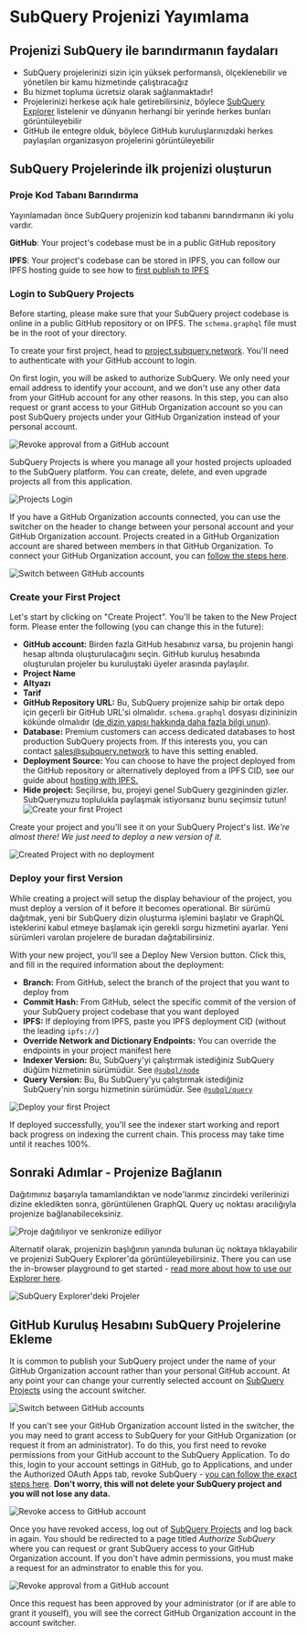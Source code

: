 # SubQuery Projenizi Yayımlama

## Projenizi SubQuery ile barındırmanın faydaları

- SubQuery projelerinizi sizin için yüksek performanslı, ölçeklenebilir ve yönetilen bir kamu hizmetinde çalıştıracağız
- Bu hizmet topluma ücretsiz olarak sağlanmaktadır!
- Projelerinizi herkese açık hale getirebilirsiniz, böylece [SubQuery Explorer](https://explorer.subquery.network) listelenir ve dünyanın herhangi bir yerinde herkes bunları görüntüleyebilir
- GitHub ile entegre olduk, böylece GitHub kuruluşlarınızdaki herkes paylaşılan organizasyon projelerini görüntüleyebilir

## SubQuery Projelerinde ilk projenizi oluşturun

### Proje Kod Tabanı Barındırma

Yayınlamadan önce SubQuery projenizin kod tabanını barındırmanın iki yolu vardır.

**GitHub**: Your project's codebase must be in a public GitHub repository

**IPFS**: Your project's codebase can be stored in IPFS, you can follow our IPFS hosting guide to see how to [first publish to IPFS](ipfs.md)

### Login to SubQuery Projects

Before starting, please make sure that your SubQuery project codebase is online in a public GitHub repository or on IPFS. The `schema.graphql` file must be in the root of your directory.

To create your first project, head to [project.subquery.network](https://project.subquery.network). You'll need to authenticate with your GitHub account to login.

On first login, you will be asked to authorize SubQuery. We only need your email address to identify your account, and we don't use any other data from your GitHub account for any other reasons. In this step, you can also request or grant access to your GitHub Organization account so you can post SubQuery projects under your GitHub Organization instead of your personal account.

![Revoke approval from a GitHub account](/assets/img/project_auth_request.png)

SubQuery Projects is where you manage all your hosted projects uploaded to the SubQuery platform. You can create, delete, and even upgrade projects all from this application.

![Projects Login](/assets/img/projects-dashboard.png)

If you have a GitHub Organization accounts connected, you can use the switcher on the header to change between your personal account and your GitHub Organization account. Projects created in a GitHub Organization account are shared between members in that GitHub Organization. To connect your GitHub Organization account, you can [follow the steps here](#add-github-organization-account-to-subquery-projects).

![Switch between GitHub accounts](/assets/img/projects-account-switcher.png)

### Create your First Project

Let's start by clicking on "Create Project". You'll be taken to the New Project form. Please enter the following (you can change this in the future):

- **GitHub account:** Birden fazla GitHub hesabınız varsa, bu projenin hangi hesap altında oluşturulacağını seçin. GitHub kuruluş hesabında oluşturulan projeler bu kuruluştaki üyeler arasında paylaşılır.
- **Project Name**
- **Altyazı**
- **Tarif**
- **GitHub Repository URL:** Bu, SubQuery projenize sahip bir ortak depo için geçerli bir GitHub URL'si olmalıdır. `schema.graphql` dosyası dizininizin kökünde olmalıdır ([de dizin yapısı hakkında daha fazla bilgi unun](../create/introduction.md#directory-structure)).
- **Database:** Premium customers can access dedicated databases to host production SubQuery projects from. If this interests you, you can contact [sales@subquery.network](mailto:sales@subquery.network) to have this setting enabled.
- **Deployment Source:** You can choose to have the project deployed from the GitHub repository or alternatively deployed from a IPFS CID, see our guide about [hosting with IPFS.](ipfs.md)
- **Hide project:** Seçilirse, bu, projeyi genel SubQuery gezgininden gizler. SubQuerynuzu toplulukla paylaşmak istiyorsanız bunu seçimsiz tutun! ![Create your first Project](/assets/img/projects-create.png)

Create your project and you'll see it on your SubQuery Project's list. _We're almost there! We just need to deploy a new version of it._

![Created Project with no deployment](/assets/img/projects-no-deployment.png)

### Deploy your first Version

While creating a project will setup the display behaviour of the project, you must deploy a version of it before it becomes operational. Bir sürümü dağıtmak, yeni bir SubQuery dizin oluşturma işlemini başlatır ve GraphQL isteklerini kabul etmeye başlamak için gerekli sorgu hizmetini ayarlar. Yeni sürümleri varolan projelere de buradan dağıtabilirsiniz.

With your new project, you'll see a Deploy New Version button. Click this, and fill in the required information about the deployment:

- **Branch:** From GitHub, select the branch of the project that you want to deploy from
- **Commit Hash:** From GitHub, select the specific commit of the version of your SubQuery project codebase that you want deployed
- **IPFS:** If deploying from IPFS, paste you IPFS deployment CID (without the leading `ipfs://`)
- **Override Network and Dictionary Endpoints:** You can override the endpoints in your project manifest here
- **Indexer Version:** Bu, SubQuery'yi çalıştırmak istediğiniz SubQuery düğüm hizmetinin sürümüdür. See [`@subql/node`](https://www.npmjs.com/package/@subql/node)
- **Query Version:** Bu, Bu SubQuery'yu çalıştırmak istediğiniz SubQuery'nin sorgu hizmetinin sürümüdür. See [`@subql/query`](https://www.npmjs.com/package/@subql/query)

![Deploy your first Project](https://static.subquery.network/media/projects/projects-first-deployment.png)

If deployed successfully, you'll see the indexer start working and report back progress on indexing the current chain. This process may take time until it reaches 100%.

## Sonraki Adımlar - Projenize Bağlanın

Dağıtımınız başarıyla tamamlandıktan ve node'larımız zincirdeki verilerinizi dizine ekledikten sonra, görüntülenen GraphQL Query uç noktası aracılığıyla projenize bağlanabileceksiniz.

![Proje dağıtılıyor ve senkronize ediliyor](/assets/img/projects-deploy-sync.png)

Alternatif olarak, projenizin başlığının yanında bulunan üç noktaya tıklayabilir ve projenizi SubQuery Explorer'da görüntüleyebilirsiniz. There you can use the in-browser playground to get started - [read more about how to use our Explorer here](../query/query.md).

![SubQuery Explorer'deki Projeler](/assets/img/projects-explorer.png)

## GitHub Kuruluş Hesabını SubQuery Projelerine Ekleme

It is common to publish your SubQuery project under the name of your GitHub Organization account rather than your personal GitHub account. At any point your can change your currently selected account on [SubQuery Projects](https://project.subquery.network) using the account switcher.

![Switch between GitHub accounts](/assets/img/projects-account-switcher.png)

If you can't see your GitHub Organization account listed in the switcher, the you may need to grant access to SubQuery for your GitHub Organization (or request it from an administrator). To do this, you first need to revoke permissions from your GitHub account to the SubQuery Application. To do this, login to your account settings in GitHub, go to Applications, and under the Authorized OAuth Apps tab, revoke SubQuery - [you can follow the exact steps here](https://docs.github.com/en/github/authenticating-to-github/keeping-your-account-and-data-secure/reviewing-your-authorized-applications-oauth). **Don't worry, this will not delete your SubQuery project and you will not lose any data.**

![Revoke access to GitHub account](/assets/img/project_auth_revoke.png)

Once you have revoked access, log out of [SubQuery Projects](https://project.subquery.network) and log back in again. You should be redirected to a page titled _Authorize SubQuery_ where you can request or grant SubQuery access to your GitHub Organization account. If you don't have admin permissions, you must make a request for an adminstrator to enable this for you.

![Revoke approval from a GitHub account](/assets/img/project_auth_request.png)

Once this request has been approved by your administrator (or if are able to grant it youself), you will see the correct GitHub Organization account in the account switcher.

